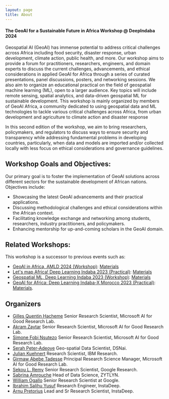 ```yaml
---
layout: page
title: About
---
```


#### The GeoAI for a Sustainable Future in Africa Workshop @ DeepIndaba 2024

Geospatial AI (GeoAI) has immense potential to address critical challenges across Africa including food security, disaster response, urban development, climate action, public health, and more. Our workshop aims to provide a forum for practitioners, researchers, engineers, and domain experts to discuss the current challenges, advancements, and ethical considerations in applied GeoAI for Africa through a series of curated presentations, panel discussions, posters, and networking sessions. We also aim to organize an educational practical on the field of geospatial machine learning (ML), open to a larger audience. Key topics will include remote sensing, spatial analytics, and data-driven geospatial ML for sustainable development.
This workshop is mainly organized by members of GeoAI Africa, a community dedicated to using geospatial data and ML technologies to tackle various critical challenges across Africa, from urban development and agriculture to climate action and disaster response

In this second edition of the workshop, we aim to bring researchers, policymakers, and regulators to discuss ways to ensure security and transparency while addressing fundamental problems in developing countries, particularly, when data and models are imported and/or collected locally with less focus on ethical considerations and governance guidelines.

## Workshop Goals and Objectives: 


Our primary goal is to foster the implementation of GeoAI solutions across different sectors for the sustainable development of African nations. Objectives include: 


- Showcasing the latest GeoAI advancements and their practical applications. 
- Discussing methodological challenges and ethical considerations within the African context. 
- Facilitating knowledge exchange and networking among students, researchers, industry practitioners, and policymakers. 
- Enhancing mentorship for up-and-coming scholars in the GeoAI domain.

## Related Workshops: 

This workshop is a successor to previous events such as: 
- [GeoAI in Africa, AMLD 2024 (Workshop)](https://appliedmldays.org/events/amld-africa-2024/workshops/geoai-in-africa-harnessing-satellite-data-for-climate-resilience): [Materials](https://github.com/GeoAIAfrica/interactive_geospatial_mapping)
- [Let's map Africa! Deep Learning Indaba 2023 (Practical)](https://deeplearningindaba.com/2023/practicals/): [Materials](https://github.com/deep-learning-indaba/indaba-pracs-2023/blob/main/practicals/geospatial_machine_learning.ipynb)
- [Geospatial ML, Deep Learning Indaba 2023 (Workshop)](https://deeplearningindaba.com/2023/workshops/): [Materials](https://github.com/deep-learning-indaba/indaba-pracs-2023?tab=readme-ov-file#the-workshops)
- [GeoAI for Africa: Deep Learning Indaba-X Morocco 2023 (Practical)](https://sites.google.com/view/indabaxmorocco23/workshop?authuser=0): [Materials](https://colab.research.google.com/drive/1EOeMDBbrhTr_i-6wyBfZDUqJSp3nOlr8?usp=sharing).


## Organizers

-  [Gilles Quentin Hacheme](https://www.linkedin.com/in/gilles-q-hacheme-a0956ab7/) Senior Research Scientist, Microsoft AI for Good Research Lab.
-  [Akram Zaytar](https://www.linkedin.com/in/akramz/) Senior Research Scientist, Microsoft AI for Good Research Lab.
-  [Simone Fobi Nsutezo](https://www.linkedin.com/in/simone-fobi/) Senior Research Scientist, Microsoft AI for Good Research Lab.
-  [Serah Peter-Adeoye](https://www.linkedin.com/in/serahpeter-adeoye/)  Geo-spatial Data Scientist, DSNai.
-  [Julian Kuehnert](https://www.linkedin.com/in/juliankuehnert/?locale=en_US) Research Scientist, IBM Research.
-  [Girmaw Abebe Tadesse](https://www.linkedin.com/in/girmaw-abebe-tadesse/) Principal Research Science Manager, Microsoft AI for Good Research Lab.
-  [Sekou L. Remy](https://www.linkedin.com/in/sekoulremy/) Senior Research Scientist, Google Research.
-  [Sabrina Amrouche](https://www.linkedin.com/in/sabrina-amrouche-a3934355/) Head of Data Science, ZYTLYN.
-  [William Ogallo](https://www.linkedin.com/in/william-ogallo-50a89b27/) Senior Research Scientist at Google.
-  [Ibrahim Salihu Yusuf](https://www.linkedin.com/in/ibrahim-salihu-yusuf-721103100/)  Research Engineer, InstaDeep.
-  [Arnu Pretorius](https://www.linkedin.com/in/arnupretorius/)  Lead and Sr Research Scientist, InstaDeep.
